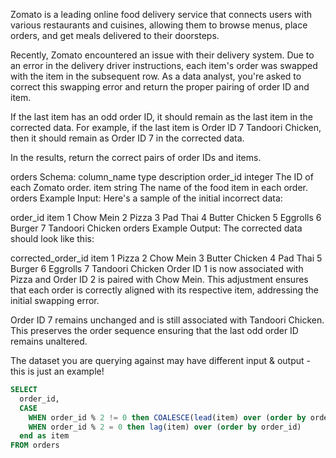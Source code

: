 Zomato is a leading online food delivery service that connects users with various restaurants and cuisines, allowing them to browse menus, place orders, and get meals delivered to their doorsteps.

Recently, Zomato encountered an issue with their delivery system. Due to an error in the delivery driver instructions, each item's order was swapped with the item in the subsequent row. As a data analyst, you're asked to correct this swapping error and return the proper pairing of order ID and item.

If the last item has an odd order ID, it should remain as the last item in the corrected data. For example, if the last item is Order ID 7 Tandoori Chicken, then it should remain as Order ID 7 in the corrected data.

In the results, return the correct pairs of order IDs and items.

orders Schema:
column_name	type	description
order_id	integer	The ID of each Zomato order.
item	string	The name of the food item in each order.
orders Example Input:
Here's a sample of the initial incorrect data:

order_id	item
1	Chow Mein
2	Pizza
3	Pad Thai
4	Butter Chicken
5	Eggrolls
6	Burger
7	Tandoori Chicken
orders Example Output:
The corrected data should look like this:

corrected_order_id	item
1	Pizza
2	Chow Mein
3	Butter Chicken
4	Pad Thai
5	Burger
6	Eggrolls
7	Tandoori Chicken
Order ID 1 is now associated with Pizza and Order ID 2 is paired with Chow Mein. This adjustment ensures that each order is correctly aligned with its respective item, addressing the initial swapping error.

Order ID 7 remains unchanged and is still associated with Tandoori Chicken. This preserves the order sequence ensuring that the last odd order ID remains unaltered.

The dataset you are querying against may have different input & output - this is just an example!


```sql
SELECT
  order_id,
  CASE
    WHEN order_id % 2 != 0 then COALESCE(lead(item) over (order by order_id), item)
    WHEN order_id % 2 = 0 then lag(item) over (order by order_id)
  end as item
FROM orders
```